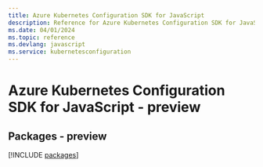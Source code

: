 ```yaml
---
title: Azure Kubernetes Configuration SDK for JavaScript
description: Reference for Azure Kubernetes Configuration SDK for JavaScript
ms.date: 04/01/2024
ms.topic: reference
ms.devlang: javascript
ms.service: kubernetesconfiguration
---
```

# Azure Kubernetes Configuration SDK for JavaScript - preview
## Packages - preview
[!INCLUDE [packages](kubernetes-configuration-index.md)]